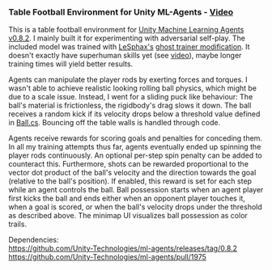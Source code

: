 ### Table Football Environment for Unity ML-Agents - [Video](https://www.youtube.com/watch?v=_H11-7eXIko)

This is a table football environment for [Unity Machine Learning Agents](https://github.com/Unity-Technologies/ml-agents) [v0.8.2](https://github.com/Unity-Technologies/ml-agents/releases/tag/0.8.2). I mainly built it for experimenting with adversarial self-play. The included model was trained with [LeSphax's](https://github.com/LeSphax) [ghost trainer modification](https://github.com/Unity-Technologies/ml-agents/pull/1975). It doesn't exactly have superhuman skills yet (see [video](https://www.youtube.com/watch?v=_H11-7eXIko)), maybe longer training times will yield better results.

Agents can manipulate the player rods by exerting forces and torques. I wasn't able to achieve realistic looking rolling ball physics, which might be due to a scale issue. Instead, I went for a sliding puck like behaviour: The ball's material is frictionless, the rigidbody's drag slows it down. The ball receives a random kick if its velocity drops below a threshold value defined in [Ball.cs](https://github.com/mbaske/ml-table-football/blob/master/Assets/Football/Scripts/Ball.cs). Bouncing off the table walls is handled through code.

Agents receive rewards for scoring goals and penalties for conceding them. In all my training attempts thus far, agents eventually ended up spinning the player rods continuously. An optional per-step spin penalty can be added to counteract this. Furthermore, shots can be rewarded proportional to the vector dot product of the ball's velocity and the direction towards the goal (relative to the ball's position). If enabled, this reward is set for each step while an agent controls the ball. Ball possession starts when an agent player first kicks the ball and ends either when an opponent player touches it, when a goal is scored, or when the ball's velocity drops under the threshold as described above. The minimap UI visualizes ball possession as color trails.

Dependencies:  
https://github.com/Unity-Technologies/ml-agents/releases/tag/0.8.2  
https://github.com/Unity-Technologies/ml-agents/pull/1975
